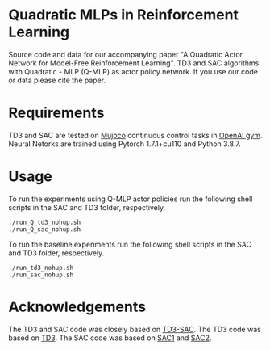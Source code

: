 # Quadratic MLPs in Reinforcement Learning

Source code and data for our accompanying paper "A  Quadratic  Actor  Network  for  Model-Free  Reinforcement  Learning". 
TD3 and SAC algorithms with Quadratic - MLP (Q-MLP) as  actor policy network.  If you use our code or data please cite the paper.

# Requirements
TD3 and SAC are tested on [Mujoco](http://www.mujoco.org/) continuous control tasks in [OpenAI gym](https://gym.openai.com/). 
Neural Netorks are trained using Pytorch 1.7.1+cu110 and Python 3.8.7.



# Usage
To run the experiments using Q-MLP actor policies run the following shell scripts in the SAC and TD3 folder, respectively.
```
./run_Q_td3_nohup.sh
./run_Q_sac_nohup.sh
```
To run the baseline experiments run the following shell scripts in the SAC and TD3 folder, respectively.
```
./run_td3_nohup.sh
./run_sac_nohup.sh
```

# Acknowledgements
The TD3 and SAC code was closely based on [TD3-SAC](https://github.com/honghaow/FORK).
The TD3 code was based on [TD3](https://github.com/sfujim/TD3).
The SAC code was based on [SAC1](https://github.com/denisyarats/pytorch_sac) and [SAC2](https://github.com/vitchyr/rlkit).
